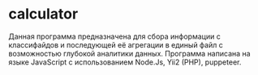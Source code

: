 # calculator
Данная программа предназначена для сбора информации с классифайдов и последующей её агрегации в единый файл с возможностью глубокой аналитики данных.  Программа написана на языке JavaScript с использованием Node.Js, Yii2 (PHP), puppeteer.